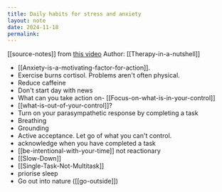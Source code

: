 ```yaml
---
title: Daily habits for stress and anxiety
layout: note
date: 2024-11-18
permalink:
---
```


[[source-notes]] from [this video](https://youtu.be/7EX1Xnvvk5c?si=cDnNcz1-MHyMiF69)
Author: [[Therapy-in-a-nutshell]]

- [[Anxiety-is-a-motivating-factor-for-action]].
- Exercise burns cortisol. Problems aren't often physical.
- Reduce caffeine 
- Don't start day with news
- What can you take action on- [[Focus-on-what-is-in-your-control]]
- [[what-is-out-of-your-control]]?
- Turn on your parasympathetic response by completing a task
- Breathing
- Grounding
- Active acceptance. Let go of what you can't control.
- acknowledge when you have completed a task
- [[be-intentional-with-your-time]] not reactionary
- [[Slow-Down]]
- [[Single-Task-Not-Multitask]]
- priorise sleep
- Go out into nature ([[go-outside]])